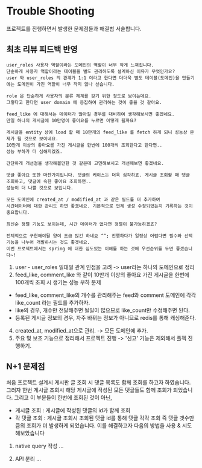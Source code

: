 # Trouble Shooting
프로젝트를 진행하면서 발생한 문제점들과 해결법 서술합니다.

## 최초 리뷰 피드백 반영
```
user_roles 사용자 역할이라는 도메인의 역할이 너무 작게 느껴집니다. 
단순하게 사용자 역할이라는 테이블을 별도 관리하도록 설계하신 이유가 무엇인가요? 
user 와 user_roles 의 관계가 1:1 이라고 한다면 더더욱 별도 테이블(도메인)을 만들기에는 도메인이 가진 역할이 너무 작지 않나 싶습니다. 

role 은 단순하게 사용자의 분류 체계를 갖기 위한 정도로 보이는데요. 
그렇다고 한다면 user domain 에 응집하여 관리하는 것이 좋을 것 같아요.

feed_like 에 대해서는 데이터가 많아질 경우를 대비하여 생각해보시면 좋겠네요. 
만일 하나의 게시글에 10만명이 좋아요를 누르면 어떻게 될까요? 

게시글을 entity 상에 load 할 때 10만개의 feed_like 를 fetch 하게 되니 성능상 문제가 될 것으로 보이네요. 
10만개 이상의 좋아요를 가진 게시글을 한번에 100개씩 조회한다고 한다면.. 
성능 부하가 더 심해지겠죠.
 
간단하게 개선점을 생각해볼만한 것 같은데 고민해보시고 개선해보면 좋겠네요.

댓글 좋아요 또한 마찬가지입니다. 댓글의 케이스는 더욱 심각하죠. 게시글 조회할 때 댓글 조회하고, 댓글에 속한 좋아요 조회하면.. 
성능이 더 나쁠 것으로 보입니다.

모든 도메인에 created_at / modified_at 과 같은 필드를 더 추가하여 
시간데이터에 대한 관리도 하면 좋겠네요. 기본적으로 언제 생성 수정되었는지 기록하는 것이 중요합니다.

최신순 정렬 기능도 보이는데, 시간 데이터가 없다면 정렬이 불가능하겠죠?

전체적으로 구현해야될 양이 조금 많긴 하네요 ^^; 진행하다가 일정상 어렵다면 필수와 선택 기능을 나누어 개발하시는 것도 좋겟네요. 
이번 프로젝트에서는 spring 에 대한 심도있는 이해를 하는 것에 우선순위를 두면 좋겠습니다~!
```
1. user - user_roles 일대일 관계 인점을 고려 -> user라는 하나의 도메인으로 정리
2. feed_like, comment_like 와 같이 10만개 이상의 좋아요 가진 게시글을 한번에 100개씩 조회 시 생기는 성능 부하 문제
  - feed_like, comment_like의 개수를 관리해주는 feed와 comment 도메인에 각각 like_count 라는 필드를 추가하자.
  - like의 경우, 개수만 전달해주면 될일이 많으므로 like_count만 수정해주면 된다. 
  - 등록된 게시글 정보의 경우, 자주 바뀌는 정보가 아니므로 redis를 통해 캐싱해준다.
4. created_at, modified_at으로 관리. -> 모든 도메인에 추가.
5. 주요 및 보조 기능으로 정리해서 프로젝트 진행 -> '신고' 기능은 제외해서 플젝 진행하기.


## N+1 문제점 
처음 프로젝트 설계시 게시판 글 조회 시 댓글 목록도 함께 조회를 하고자 하였습니다. 그러자 한번 게시글 조회시 해당 게시글에 작성된 모든 댓글들도 함께 조회가 되었습니다.
그리고 이 부분들이 한번에 조회된 것이 아닌, 
- 게시글 조회 : 게시글에 작성된 댓글의 id가 함께 조회
- 각 댓글 조회 : 게시글 조회시 조회된 댓글 id를 통해 댓글 각각 조회
즉 댓글 갯수만큼의 조회가 더 발생하게 되었습니다. 이를 해결하고자 다음의 방법을 사용 & 시도해보았습니다

1. native query 작성
...

2. API 분리
...
